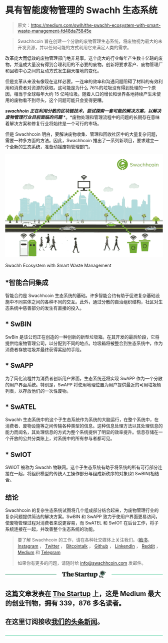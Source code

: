 # 具有智能废物管理的 Swachh 生态系统

> 原文：<https://medium.com/swlh/the-swachh-ecosystem-with-smart-waste-management-fd48da75845e>

> Swachhcoin 旨在创建一个分散的废物管理生态系统，将废物视为最大的未开发资源，并以任何可能的方式利用它来满足人类的需求。

改革庞大而低效的废物管理部门绝非易事。这个庞大的行业每年产生数十亿磅的废物，并造成大量没有得到合理利用的不必要的废物。创新将要求客户、废物管理厂和回收中心之间的互动方式发生翻天覆地的变化。

但是变革从来没有像现在这样必要。一连串的效率和沟通问题阻碍了材料的有效利用和消费者对资源的获取。这可能是为什么 76%的垃圾没有得到处理的一个原因，相当于全球每年大约 15 亿吨垃圾。随着人口的增长和世界各地持续产生未使用的废物看不到尽头，这个问题可能只会变得更糟。

***swachhoin 正在利用分散的区块链技术，尝试探索一套可能的解决方案，以解决废物管理行业目前面临的问题*** *。*废物处理和管理流程中的问题的长期存在意味着解决方案和修复行业将始终是一个可行的市场。

但是 Swachhcoin 明白，要解决废物收集、管理和回收社区中的大量复杂问题，需要一种多方面的方法。因此，Swachhcoin 推出了一系列新项目，要求建立一个全新的生态系统，准备动摇废物管理部门。

![](img/e3141ee31acda929253b2181c8c13603.png)

Swachh Ecosystem with Smart Waste Management

## *智能合同集成

智能合约是 Swachhcoin 生态系统的基础。许多智能合约有助于促进复杂基础设施中不同实体之间的各种不同的交互。此外，通过分散的自治组织结构，社区对生态系统中慈善部分的发生有直接的投入。

## * SwBIN

SwBin 是该公司正在创造的一种创新的新型垃圾箱。在其开发的最后阶段，它将提供给废物管理公司，以分配到不同的地点。垃圾箱将被整合到生态系统中，作为消费者存放垃圾并最终获得奖励的手段。

## * SwAPP

为了简化流程并为消费者创新用户界面，生态系统还将实现 SwAPP 作为一个分散的用户界面系统。特别是，SwAPP 将使用地理位置为用户提供最近的可用垃圾桶列表，以存放他们的一次性废物。

## * SwATEL

Swachh 生态系统中的这个子生态系统作为系统的大脑运行，在整个系统中，在消费者、废物设施等之间传输各种类型的信息。这种信息处理方法以其处理信息的能力而闻名，其处理信息的方式为整个系统提供了明显的效率提升。信息存储在一个开放的公共分类账上，对系统中的所有参与者都可见。

## * SwIOT

SWIOT 被称为 Swachh 物联网。这个子生态系统有助于将系统的所有可行部分连接在一起，将组织模型的传统人工操作部分与组成新秩序的对象(如 SwBIN)相结合。

## **结论**

Swachhcoin 的复杂生态系统试图将几个组成部分结合起来，为废物管理行业的复杂问题提供简洁的解决方案。SwBIN 和 SwAPP 致力于使用户界面更易访问，使废物管理过程对消费者来说更容易，而 SwATEL 和 SwIOT 在后台工作，将子系统连接在一起，并改善整个生态系统的功能。

> 要了解 Swachhcoin 的工作，请在各种社交媒体上关注我们。([脸书](https://www.facebook.com/swachhcoinofficial/)， [Instagram](https://www.instagram.com/swachhcoin/) ， [Twitter](https://twitter.com/SwachhCoin) ， [Bitcointalk](https://bitcointalk.org/index.php?topic=3034091.new#new) ， [Github](https://github.com/SwachhCoin) ， [LinkendIn](https://www.linkedin.com/company/swachhcoin/) ， [Reddit](https://www.reddit.com/r/swachhcoin/) ， [Medium](/@swachhcoin) 和 [Telegram](https://t.me/SwachhcoinOfficial)
> 
> 如果你有更多的问题，请随时给 info@swachhcoin.com 发邮件。

[![](img/308a8d84fb9b2fab43d66c117fcc4bb4.png)](https://medium.com/swlh)

## 这篇文章发表在 [The Startup](https://medium.com/swlh) 上，这是 Medium 最大的创业刊物，拥有 339，876 多名读者。

## 在这里订阅接收[我们的头条新闻](http://growthsupply.com/the-startup-newsletter/)。

[![](img/b0164736ea17a63403e660de5dedf91a.png)](https://medium.com/swlh)